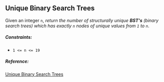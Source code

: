 ## Unique Binary Search Trees

Given an integer `n`, _return the number of structurally unique **BST's** (binary search trees) which has exactly `n` nodes of unique values from `1` to `n`_.

##### Constraints:

- `1 <= n <= 19`

##### Reference:
[Unique Binary Search Trees](https://leetcode.com/problems/unique-binary-search-trees/)
